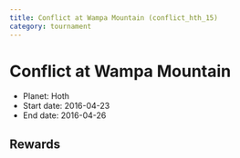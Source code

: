 ```yaml
---
title: Conflict at Wampa Mountain (conflict_hth_15)
category: tournament
---
```

# Conflict at Wampa Mountain

  * Planet: Hoth
  * Start date: 2016-04-23
  * End date: 2016-04-26

## Rewards

